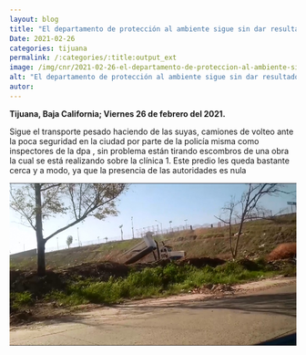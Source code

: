 ```yaml
---
layout: blog
title: "El departamento de protección al ambiente sigue sin dar resultados en la ciudad"
Date: 2021-02-26
categories: tijuana
permalink: /:categories/:title:output_ext
image: /img/cnr/2021-02-26-el-departamento-de-proteccion-al-ambiente-sigue-sin-dar-resultado.jpg
alt: "El departamento de protección al ambiente sigue sin dar resultados en la ciudad"
autor:
---
```


**Tijuana, Baja California; Viernes 26 de febrero del 2021.** 

Sigue el transporte pesado haciendo de las suyas, camiones de volteo ante la poca seguridad en la ciudad por parte de la policía misma como inspectores de la dpa , sin problema están tirando escombros de una obra la cual se está realizando sobre la clínica 1. Este predio les queda bastante cerca y a modo, ya que la presencia de las autoridades es nula

<div id="carouselExampleSlidesOnly" class="carousel slide" data-ride="carousel">
  <div class="carousel-inner">
    <div class="carousel-item active">
       <img class="d-block w-100" src="/img/cnr/2021-02-26-el-departamento-de-proteccion-al-ambiente-sigue-sin-dar-resultado.jpg" loading="lazy"  alt="El departamento de protección al ambiente sigue sin dar resultados en la ciudad">
    </div>
  </div>
</div>